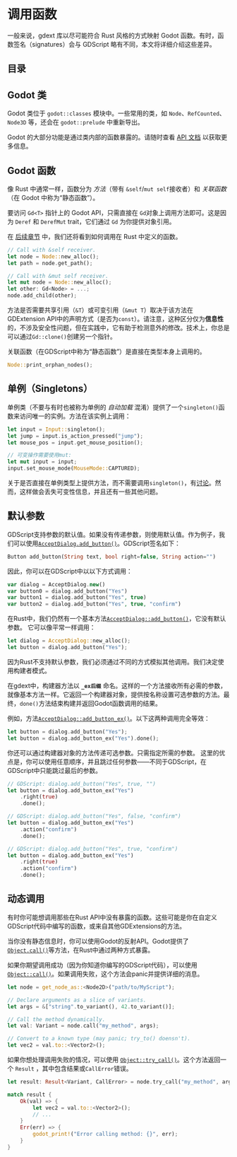 <!--
  ~ Copyright (c) godot-rust; Bromeon and contributors.
  ~ This Source Code Form is subject to the terms of the Mozilla Public
  ~ License, v. 2.0. If a copy of the MPL was not distributed with this
  ~ file, You can obtain one at https://mozilla.org/MPL/2.0/.
-->

# 调用函数

一般来说，gdext 库以尽可能符合 Rust 风格的方式映射 Godot 函数。有时，函数签名（signatures）会与 GDScript 略有不同，本文将详细介绍这些差异。


## 目录
<!-- toc -->

## Godot 类

Godot 类位于 `godot::classes` 模块中。一些常用的类，如 `Node`、`RefCounted`、`Node3D` 等，还会在 `godot::prelude` 中重新导出。

Godot 的大部分功能是通过类内部的函数暴露的。请随时查看 [API 文档][api-classes] 以获取更多信息。


## Godot 函数

像 Rust 中通常一样，函数分为 _方法_（带有 `&self`/`mut self`接收者）和 _关联函数_（在 Godot 中称为“静态函数”）。

要访问 `Gd<T>` 指针上的 Godot API，只需直接在 `Gd`对象上调用方法即可。这是因为 `Deref` 和 `DerefMut` trait，它们通过 `Gd` 为你提供对象引用。

在 [后续章节][book-function-objects] 中，我们还将看到如何调用在 Rust 中定义的函数。

```rust
// Call with &self receiver.
let node = Node::new_alloc();
let path = node.get_path();

// Call with &mut self receiver.
let mut node = Node::new_alloc();
let other: Gd<Node> = ...;
node.add_child(other);
```

方法是否需要共享引用（`&T`）或可变引用（`&mut T`）取决于该方法在GDExtension API中的声明方式（是否为`const`）。请注意，这种区分仅为**信息性**的，不涉及安全性问题，但在实践中，它有助于检测意外的修改。技术上，你总是可以通过`Gd::clone()`创建另一个指针。

关联函数（在GDScript中称为“静态函数”）是直接在类型本身上调用的。


```rust
Node::print_orphan_nodes();
```


## 单例（Singletons）

单例类（不要与有时也被称为单例的 _自动加载_ 混淆）提供了一个`singleton()`函数来访问唯一的实例。方法在该实例上调用：

```rust
let input = Input::singleton();
let jump = input.is_action_pressed("jump");
let mouse_pos = input.get_mouse_position();

// 可变操作需要使用mut:
let mut input = input;
input.set_mouse_mode(MouseMode::CAPTURED);
```

关于是否直接在单例类型上提供方法，而不需要调用`singleton()`，有[讨论][issue-singleton-no-receiver]。然而，这样做会丢失可变性信息，并且还有一些其他问题。


## 默认参数

GDScript支持参数的默认值。如果没有传递参数，则使用默认值。作为例子，我们可以使用[`AcceptDialog.add_button()`][godot-acceptdialog-add-button]。GDScript签名如下：

```php
Button add_button(String text, bool right=false, String action="")
```

因此，你可以在GDScript中以以下方式调用：

```php
var dialog = AcceptDialog.new()
var button0 = dialog.add_button("Yes")
var button1 = dialog.add_button("Yes", true)
var button2 = dialog.add_button("Yes", true, "confirm")
```

在Rust中，我们仍然有一个基本方法[`AcceptDialog::add_button()`][api-acceptdialog-add-button]，它没有默认参数。
它可以像平常一样调用：


```rust
let dialog = AcceptDialog::new_alloc();
let button = dialog.add_button("Yes");
```

因为Rust不支持默认参数，我们必须通过不同的方式模拟其他调用。我们决定使用构建者模式。

在gdext中，构建器方法以 **`_ex后缀`** 命名。这样的一个方法接收所有必需的参数，就像基本方法一样。它返回一个构建器对象，提供按名称设置可选参数的方法。最终，`done()`方法结束构建并返回Godot函数调用的结果。

例如，方法[`AcceptDialog::add_button_ex()`][api-acceptdialog-add-button-ex]。以下这两种调用完全等效：

```rust
let button = dialog.add_button("Yes");
let button = dialog.add_button_ex("Yes").done();
```

你还可以通过构建器对象的方法传递可选参数。只需指定所需的参数。
这里的优点是，你可以使用任意顺序，并且跳过任何参数——不同于GDScript，在GDScript中只能跳过最后的参数。

```rust
// GDScript: dialog.add_button("Yes", true, "")
let button = dialog.add_button_ex("Yes")
    .right(true)
    .done();

// GDScript: dialog.add_button("Yes", false, "confirm")
let button = dialog.add_button_ex("Yes")
    .action("confirm")
    .done();

// GDScript: dialog.add_button("Yes", true, "confirm")
let button = dialog.add_button_ex("Yes")
    .right(true)
    .action("confirm")
    .done();
```


## 动态调用

有时你可能想调用那些在Rust API中没有暴露的函数。这些可能是你在自定义GDScript代码中编写的函数，或来自其他GDExtensions的方法。

当你没有静态信息时，你可以使用Godot的反射API。Godot提供了[`Object.call()`][godot-object-call]等方法，在Rust中通过两种方式暴露。

如果你期望调用成功（因为你知道你编写的GDScript代码），可以使用[`Object::call()`][api-object-call]。如果调用失败，这个方法会panic并提供详细的消息。


```rust
let node = get_node_as::<Node2D>("path/to/MyScript");

// Declare arguments as a slice of variants.
let args = &["string".to_variant(), 42.to_variant()];

// Call the method dynamically.
let val: Variant = node.call("my_method", args);

// Convert to a known type (may panic; try_to() doensn't).
let vec2 = val.to::<Vector2>();
```

如果你想处理调用失败的情况，可以使用 [`Object::try_call()`][api-object-trycall]。这个方法返回一个 `Result` ，其中包含结果或`CallError`错误。

```rust
let result: Result<Variant, CallError> = node.try_call("my_method", args);

match result {
    Ok(val) => {
        let vec2 = val.to::<Vector2>();
        // ...
    }
    Err(err) => {
        godot_print!("Error calling method: {}", err);
    }
}
```

[api-acceptdialog-add-button-ex]: https://godot-rust.github.io/docs/gdext/master/godot/classes/struct.AcceptDialog.html#method.add_button_ex
[api-acceptdialog-add-button]: https://godot-rust.github.io/docs/gdext/master/godot/classes/struct.AcceptDialog.html#method.add_button
[api-classes]: https://godot-rust.github.io/docs/gdext/master/godot/classes/index.html
[api-object-call]: https://godot-rust.github.io/docs/gdext/master/godot/classes/struct.Object.html#method.call
[api-object-trycall]: https://godot-rust.github.io/docs/gdext/master/godot/classes/struct.Object.html#method.try_call
[book-function-objects]: ../register/functions.html#methods-and-object-access
[godot-acceptdialog-add-button]: https://docs.godotengine.org/en/stable/classes/class_acceptdialog.html#class-acceptdialog-method-add-button
[godot-object-call]: https://docs.godotengine.org/en/stable/classes/class_object.html#class-object-method-call
[issue-singleton-no-receiver]: https://github.com/godot-rust/gdext/issues/127
